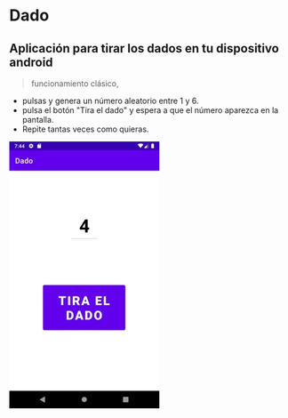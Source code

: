 # Dado
## Aplicación para tirar los dados en tu dispositivo android
>funcionamiento clásico, 
 * pulsas y genera un número aleatorio entre 1 y 6.
 * pulsa el botón "Tira el dado" y espera a que el número aparezca en la pantalla.
 * Repite tantas veces como quieras.
 


![App Dado](img/ScreenShot.jpg)